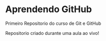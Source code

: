 # Aprendendo GitHub 
 Primeiro Repositorio do curso de Git e GitHub

Repositorio criado durante uma aula ao vivo!